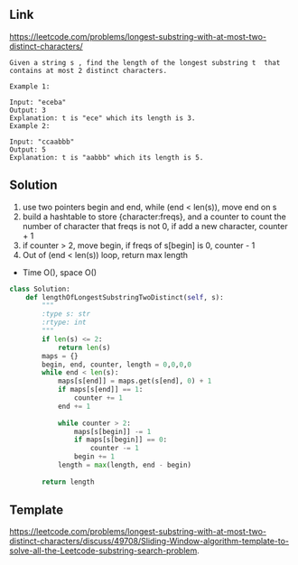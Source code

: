 ## Link
https://leetcode.com/problems/longest-substring-with-at-most-two-distinct-characters/
```
Given a string s , find the length of the longest substring t  that contains at most 2 distinct characters.

Example 1:

Input: "eceba"
Output: 3
Explanation: t is "ece" which its length is 3.
Example 2:

Input: "ccaabbb"
Output: 5
Explanation: t is "aabbb" which its length is 5.
```
## Solution
1. use two pointers begin and end, while (end < len(s)), move end on s
2. build a hashtable to store {character:freqs}, and a counter to count the number of character that freqs is not 0, 
if add a new character, counter + 1
3. if counter > 2, move begin, if freqs of s[begin] is 0, counter - 1 
4. Out of (end < len(s)) loop, return max length
- Time O(), space O()
```python
class Solution:
    def lengthOfLongestSubstringTwoDistinct(self, s):
        """
        :type s: str
        :rtype: int
        """
        if len(s) <= 2:
            return len(s)
        maps = {}
        begin, end, counter, length = 0,0,0,0
        while end < len(s):
            maps[s[end]] = maps.get(s[end], 0) + 1
            if maps[s[end]] == 1:
                counter += 1
            end += 1
            
            while counter > 2:
                maps[s[begin]] -= 1
                if maps[s[begin]] == 0:
                    counter -= 1
                begin += 1
            length = max(length, end - begin)
                
        return length
```
## Template
https://leetcode.com/problems/longest-substring-with-at-most-two-distinct-characters/discuss/49708/Sliding-Window-algorithm-template-to-solve-all-the-Leetcode-substring-search-problem.
